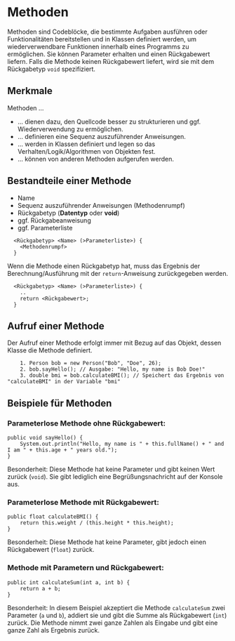 # Methoden
Methoden sind Codeblöcke, die bestimmte Aufgaben ausführen oder Funktionalitäten bereitstellen und in Klassen definiert werden, um wiederverwendbare Funktionen innerhalb eines Programms zu ermöglichen. Sie können Parameter erhalten und einen Rückgabewert liefern. Falls die Methode keinen Rückgabewert liefert, wird sie mit dem Rückgabetyp `void` spezifiziert.

## Merkmale
Methoden ...
* ... dienen dazu, den Quellcode besser zu strukturieren und ggf. Wiederverwendung zu ermöglichen.
* ... definieren eine Sequenz auszuführender Anweisungen.
* ... werden in Klassen definiert und legen so das Verhalten/Logik/Algorithmen von Objekten fest.
* ... können von anderen Methoden aufgerufen werden.

## Bestandteile einer Methode
* Name
* Sequenz auszuführender Anweisungen (Methodenrumpf)
* Rückgabetyp (**Datentyp** oder **void**)
* ggf. Rückgabeanweisung
* ggf. Parameterliste

```
  <Rückgabetyp> <Name> (>Parameterliste>) {
    <Methodenrumpf>
  }
```

Wenn die Methode einen Rückgabetyp hat, muss das Ergebnis der Berechnung/Ausführung mit der `return`-Anweisung zurückgegeben werden.

```
  <Rückgabetyp> <Name> (>Parameterliste>) {
    ..
    return <Rückgabewert>;
  }
```

## Aufruf einer Methode
Der Aufruf einer Methode erfolgt immer mit Bezug auf das Objekt, dessen Klasse die Methode definiert.
``` 
    1. Person bob = new Person("Bob", "Doe", 26);
    2. bob.sayHello(); // Ausgabe: "Hello, my name is Bob Doe!"
    3. double bmi = bob.calculateBMI(); // Speichert das Ergebnis von "calculateBMI" in der Variable "bmi"
```

## Beispiele für Methoden

### Parameterlose Methode ohne Rückgabewert:
```
public void sayHello() {
    System.out.println("Hello, my name is " + this.fullName() + " and I am " + this.age + " years old.");
}
```
Besonderheit: Diese Methode hat keine Parameter und gibt keinen Wert zurück (`void`).
Sie gibt lediglich eine Begrüßungsnachricht auf der Konsole aus.

### Parameterlose Methode mit Rückgabewert:
```
public float calculateBMI() {
    return this.weight / (this.height * this.height);
}
```
Besonderheit: Diese Methode hat keine Parameter, gibt jedoch einen Rückgabewert (`float`) zurück.

### Methode mit Parametern und Rückgabewert:
```
public int calculateSum(int a, int b) {
    return a + b;
}
```
Besonderheit: In diesem Beispiel akzeptiert die Methode `calculateSum` zwei Parameter (`a` und `b`),
addiert sie und gibt die Summe als Rückgabewert (`int`) zurück.
Die Methode nimmt zwei ganze Zahlen als Eingabe und gibt eine ganze Zahl als Ergebnis zurück.
